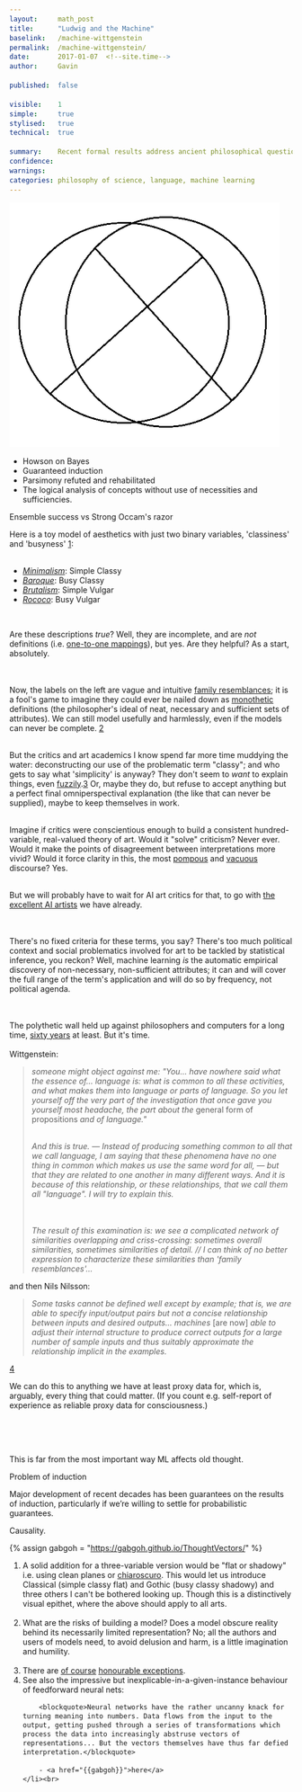 ```yaml
---
layout: 	math_post
title:  	"Ludwig and the Machine"
baselink:	/machine-wittgenstein
permalink:	/machine-wittgenstein/
date:   	2017-01-07  <!--site.time-->
author:		Gavin	

published: 	false

visible:	1
simple:		true
stylised:	true
technical:	true

summary:	Recent formal results address ancient philosophical questions, sometimes driving them out as far as blessed irrelevance.
confidence:
warnings: 
categories:	philosophy of science, language, machine learning
---
```


<img src="/img/two-var.png" />


* Howson on Bayes
* Guaranteed induction
* Parsimony refuted and rehabilitated
* The logical analysis of concepts without use of necessities and sufficiencies.

Ensemble success vs Strong Occam's razor

Here is a toy model of aesthetics with just two binary variables, 'classiness' and 'busyness' <a href="#fn:1" id="fnref:1">1</a>:<br><br>

<ul>
<li><a href="http://cdn.freshome.com/wp-content/uploads/2016/01/minimalism-freshome-1.png"><i>Minimalism</i></a>: Simple Classy</li>
<li><i><a href="http://www.hotpress.cz/wp-content/uploads/2015/09/klementinum-praha-0.jpg">Baroque</a></i>: Busy Classy</li>
<li><i><a href="http://googlesightseeing.com/wp-content/ryugyong.jpg">Brutalism</a></i>: Simple Vulgar</li>
<li><i><a href="http://www.macklowegallery.com/images/CMS/Glossary%20of%20Terms/Rococo.jpg">Rococo</a></i>: Busy Vulgar</li>
</ul><br>

Are these descriptions <i>true</i>? Well, they are incomplete, and are <i>not</i> definitions (i.e. <a href="https://en.wikipedia.org/wiki/Injective_function">one-to-one mappings</a>), but yes. Are they helpful? As a start, absolutely. 

<br><br>Now, the labels on the left are vague and intuitive <a href="https://en.wikipedia.org/wiki/Family_resemblance">family resemblances</a>; it is a fool's game to imagine they could ever be nailed down as <a href="http://www.iva.dk/bh/lifeboat_ko/CONCEPTS/monothetic.htm">monothetic</a> definitions (the philosopher's ideal of neat, necessary and sufficient sets of attributes). We can still model usefully and harmlessly, even if the models can never be complete. <a href="#fn:2" id="fnref:2">2</a><br><br>

But the critics and art academics I know spend far more time muddying the water: deconstructing our use of the problematic term "classy"; and who gets to say what 'simplicity' is anyway? They don't seem to <i>want</i> to explain things, even <a href="https://en.wikipedia.org/wiki/Fuzzy_logic">fuzzily</a>.<a href="#fn:3" id="fnref:3">3</a> Or, maybe they do, but refuse to accept anything but a perfect final omniperspectival explanation (the like that can never be supplied), maybe to keep themselves in work.<br /><br />

Imagine if critics were conscientious enough to build a consistent hundred-variable, real-valued theory of art. Would it "solve" criticism? Never ever. Would it make the points of disagreement between interpretations more vivid? Would it force clarity in this, the most <a href="http://www.artybollocks.com/#abg_full">pompous</a> and <a href="https://www.theguardian.com/artanddesign/2013/jan/27/users-guide-international-art-english">vacuous</a> discourse? Yes. <br><br>

But we will probably have to wait for AI art critics for that, to go with <a href="http://prisma-ai.com/">the excellent AI artists</a> we have already. 

<br><br>There's no fixed criteria for these terms, you say? There's too much political context and social problematics involved for art to be tackled by statistical inference, you reckon? Well, machine learning <i>is</i> the automatic empirical discovery of non-necessary, non-sufficient attributes; it can and will cover the full range of the term's application and will do so by frequency, not political agenda. 

<br><br>The polythetic wall held up against philosophers and computers for a long time, <a href="https://en.wikipedia.org/wiki/Philosophical_Investigations">sixty years</a> at least. But it's time.
<br><br>
Wittgenstein:

<blockquote><i>
someone might object against me: "You... have nowhere said what the essence of... language is: what is common to all these activities, and what makes them into language or parts of language.  So you let yourself off the very part of the investigation that once gave you yourself most headache, the part about the </i>general form of propositions<i> and of language."<br><br>

And this is true. &#8212; Instead of producing something common to all that we call language, I am saying that these phenomena have no one thing in common which makes us use the same word for all, &#8212; but that they are related to one another in many different ways. And it is because of this relationship, or these relationships, that we call them
all "language".  I will try to explain this.

<br><br>The result of this examination is: we see a complicated network of similarities overlapping and criss-crossing: sometimes overall similarities, sometimes similarities of detail. // I can think of no better expression to characterize these similarities than 'family resemblances'...</i>
</blockquote>

and then Nils Nilsson:
<blockquote>
<i>Some tasks cannot be defined well except by example; that is, we are
able to specify input/output pairs but not a concise relationship between
inputs and desired outputs... machines</i> [are now] <i>able to adjust
their internal structure to produce correct outputs for a large number of
sample inputs and thus suitably approximate the relationship implicit in the examples.
</i></blockquote><a href="#fn:4" id="fnref:4">4</a>


We can do this to anything we have at least proxy data for, which is, arguably, every thing that could matter. (If you count e.g. self-report of experience as reliable proxy data for consciousness.)

<br><br><br>

<!--  
red /cyan

blue / yellow
-->


This is far from the most important way ML affects old thought.

Problem of induction

Major development of recent decades has been guarantees on the results of induction, particularly if we’re willing to settle for probabilistic guarantees.



Causality.


<!--  -->

{%	assign gabgoh = "https://gabgoh.github.io/ThoughtVectors/"		%}



<!--  -->
<div class="footnotes">
<ol>
    <!-- 1 -->
    <li class="footnote" id="fn:1">
    	A solid addition for a three-variable version would be "flat or shadowy" i.e. using clean planes or <a href="https://en.wikipedia.org/wiki/Chiaroscuro">chiaroscuro</a>. This would let us introduce Classical (simple classy flat) and Gothic (busy classy shadowy) and three others I can't be bothered looking up. Though this is a distinctively visual epithet, where the above should apply to all arts.<br><br>
	</li>
	<li class="footnote" id="fn:2">
	What are the risks of building a model? Does a model obscure reality behind its necessarily limited representation? No; all the authors and users of models need, to avoid delusion and harm, is a little imagination and humility.<br /><br />
	</li>
	<li class="footnote" id="fn:3">
		There are <a href="http://i.imgur.com/Fj5fvUC.jpg">of course</a> <a href="http://www.mcmansionhell.com/post/148605513816/mcmansions-101-what-makes-a-mcmansion-bad">honourable exceptions</a>.
	</li>
    <li class="footnote" id="fn:4">
        See also the impressive but inexplicable-in-a-given-instance behaviour of feedforward neural nets:

		<blockquote>Neural networks have the rather uncanny knack for turning meaning into numbers. Data flows from the input to the output, getting pushed through a series of transformations which process the data into increasingly abstruse vectors of representations... But the vectors themselves have thus far defied interpretation.</blockquote>

		- <a href="{{gabgoh}}">here</a>
    </li><br>
</ol>